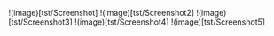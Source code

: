 !(image)[tst/Screenshot]
!(image)[tst/Screenshot2]
!(image)[tst/Screenshot3]
!(image)[tst/Screenshot4]
!(image)[tst/Screenshot5]